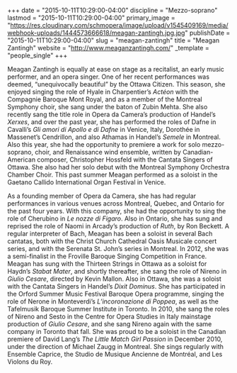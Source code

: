 +++
date = "2015-10-11T10:29:00-04:00"
discipline = "Mezzo-soprano"
lastmod = "2015-10-11T10:29:00-04:00"
primary_image = "https://res.cloudinary.com/schmopera/image/upload/v1545409169/media/webhook-uploads/1444573666618/meagan-zantingh.jpg.jpg"
publishDate = "2015-10-11T10:29:00-04:00"
slug = "meagan-zantingh"
title = "Meagan Zantingh"
website = "http://www.meaganzantingh.com/"
_template = "people_single"
+++

Meagan Zantingh is equally at ease on stage as a recitalist, an early music performer, and an opera singer. One of her recent performances was deemed, “unequivocally beautiful” by the Ottawa Citizen. This season, she enjoyed singing the role of Hyale in Charpentier’s *Actéon* with the Compagnie Baroque Mont Royal, and as a member of the Montreal Symphony choir, she sang under the baton of Zubin Mehta. She also recently sang the title role in Opera da Camera’s production of Handel’s *Xerxes*, and over the past year, she has performed the roles of Dafne in Cavalli’s *Gli amori di Apollo e di Dafne* in Venice, Italy, Dorothée in Massenet’s Cendrillon, and also Athamas in Handel’s *Semele* in Montreal. Also this year, she had the opportunity to premiere a work for solo mezzo-soprano, choir, and Renaissance wind ensemble, written by Canadian-American composer, Christopher Hossfeld with the Cantata Singers of Ottawa.  She also had her solo debut with the Montreal Symphony Orchestra Chamber Choir. This past summer Meagan performed as a soloist in the Gaetano Callido International Organ Festival in Venice.
 
As a founding member of Opera da Camera, she has had regular performances in various venues across Montreal, Quebec, and Ontario for the past four years. With this company, she had the opportunity to sing the role of Cherubino in *Le nozze di Figaro*. Also in Ontario, she has sung and reprised the role of Naomi in Arcady’s production of *Ruth*, by Ron Beckett. A regular interpreter of Bach, Meagan has been a soloist in several Bach cantatas, both with the Christ Church Cathedral Oasis Musicale concert series, and with the Serenata St. John’s series in Montreal. In 2012, she was a semi-finalist in the Froville Baroque Singing Competition in France. Meagan has sung with the Thirteen Strings in Ottawa as a soloist for Haydn’s *Stabat Mater*, and shortly thereafter, she sang the role of Nireno in *Giulio Cesare*, directed by Kevin Mallon. Also in Ottawa, she was a soloist with the Cantata Singers in Handel’s *Dixit Dominus*. She has participated in the Orford Summer Music Festival Baroque Opera programme, singing the role of Nerone in Monteverdi’s *L’incoronazione di Poppea*, as well as the Tafelmusik Baroque Summer Institute in Toronto.  In 2010, she sang the roles of Nireno and Sesto in the Centre for Opera Studies in Italy mainstage production of *Giulio Cesare*, and she sang Nireno again with the same company in Toronto that fall.  She was proud to be a soloist in the Canadian premiere of David Lang’s *The Little Match Girl Passion* in December 2010, under the direction of Michael Zaugg in Montreal. She sings regularly with Ensemble Caprice, the Studio de Musique Ancienne de Montréal, and Les Violons du Roy.
